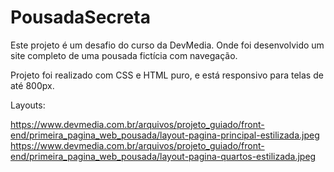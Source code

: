 # PousadaSecreta

Este projeto é um desafio do curso da DevMedia. Onde foi desenvolvido um site completo de uma pousada fictícia com navegação.

Projeto foi realizado com CSS e HTML puro, e está responsivo para telas de até 800px.

Layouts:

https://www.devmedia.com.br/arquivos/projeto_guiado/front-end/primeira_pagina_web_pousada/layout-pagina-principal-estilizada.jpeg
https://www.devmedia.com.br/arquivos/projeto_guiado/front-end/primeira_pagina_web_pousada/layout-pagina-quartos-estilizada.jpeg